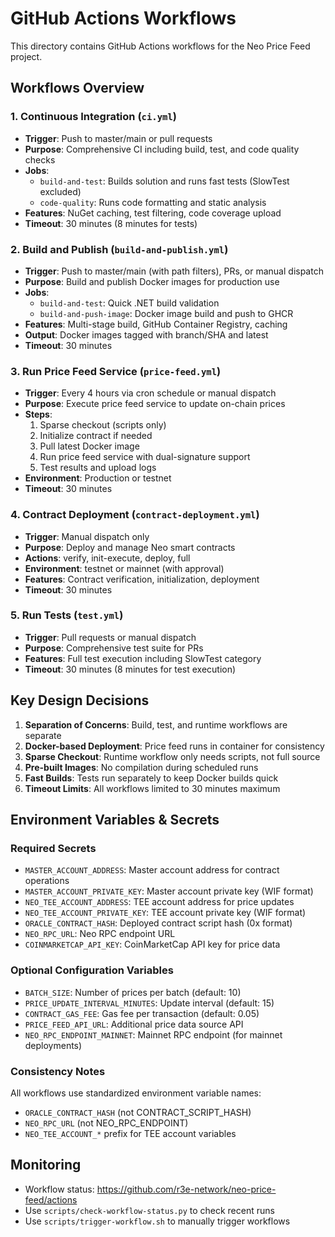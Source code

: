 # GitHub Actions Workflows

This directory contains GitHub Actions workflows for the Neo Price Feed project.

## Workflows Overview

### 1. Continuous Integration (`ci.yml`)
- **Trigger**: Push to master/main or pull requests
- **Purpose**: Comprehensive CI including build, test, and code quality checks
- **Jobs**:
  - `build-and-test`: Builds solution and runs fast tests (SlowTest excluded)
  - `code-quality`: Runs code formatting and static analysis
- **Features**: NuGet caching, test filtering, code coverage upload
- **Timeout**: 30 minutes (8 minutes for tests)

### 2. Build and Publish (`build-and-publish.yml`)
- **Trigger**: Push to master/main (with path filters), PRs, or manual dispatch
- **Purpose**: Build and publish Docker images for production use
- **Jobs**:
  - `build-and-test`: Quick .NET build validation
  - `build-and-push-image`: Docker image build and push to GHCR
- **Features**: Multi-stage build, GitHub Container Registry, caching
- **Output**: Docker images tagged with branch/SHA and latest
- **Timeout**: 30 minutes

### 3. Run Price Feed Service (`price-feed.yml`)
- **Trigger**: Every 4 hours via cron schedule or manual dispatch
- **Purpose**: Execute price feed service to update on-chain prices
- **Steps**:
  1. Sparse checkout (scripts only)
  2. Initialize contract if needed
  3. Pull latest Docker image
  4. Run price feed service with dual-signature support
  5. Test results and upload logs
- **Environment**: Production or testnet
- **Timeout**: 30 minutes

### 4. Contract Deployment (`contract-deployment.yml`)
- **Trigger**: Manual dispatch only
- **Purpose**: Deploy and manage Neo smart contracts
- **Actions**: verify, init-execute, deploy, full
- **Environment**: testnet or mainnet (with approval)
- **Features**: Contract verification, initialization, deployment
- **Timeout**: 30 minutes

### 5. Run Tests (`test.yml`)
- **Trigger**: Pull requests or manual dispatch
- **Purpose**: Comprehensive test suite for PRs
- **Features**: Full test execution including SlowTest category
- **Timeout**: 30 minutes (8 minutes for test execution)

## Key Design Decisions

1. **Separation of Concerns**: Build, test, and runtime workflows are separate
2. **Docker-based Deployment**: Price feed runs in container for consistency
3. **Sparse Checkout**: Runtime workflow only needs scripts, not full source
4. **Pre-built Images**: No compilation during scheduled runs
5. **Fast Builds**: Tests run separately to keep Docker builds quick
6. **Timeout Limits**: All workflows limited to 30 minutes maximum

## Environment Variables & Secrets

### Required Secrets
- `MASTER_ACCOUNT_ADDRESS`: Master account address for contract operations
- `MASTER_ACCOUNT_PRIVATE_KEY`: Master account private key (WIF format)
- `NEO_TEE_ACCOUNT_ADDRESS`: TEE account address for price updates
- `NEO_TEE_ACCOUNT_PRIVATE_KEY`: TEE account private key (WIF format)
- `ORACLE_CONTRACT_HASH`: Deployed contract script hash (0x format)
- `NEO_RPC_URL`: Neo RPC endpoint URL
- `COINMARKETCAP_API_KEY`: CoinMarketCap API key for price data

### Optional Configuration Variables
- `BATCH_SIZE`: Number of prices per batch (default: 10)
- `PRICE_UPDATE_INTERVAL_MINUTES`: Update interval (default: 15)
- `CONTRACT_GAS_FEE`: Gas fee per transaction (default: 0.05)
- `PRICE_FEED_API_URL`: Additional price data source API
- `NEO_RPC_ENDPOINT_MAINNET`: Mainnet RPC endpoint (for mainnet deployments)

### Consistency Notes
All workflows use standardized environment variable names:
- `ORACLE_CONTRACT_HASH` (not CONTRACT_SCRIPT_HASH)
- `NEO_RPC_URL` (not NEO_RPC_ENDPOINT)
- `NEO_TEE_ACCOUNT_*` prefix for TEE account variables

## Monitoring

- Workflow status: https://github.com/r3e-network/neo-price-feed/actions
- Use `scripts/check-workflow-status.py` to check recent runs
- Use `scripts/trigger-workflow.sh` to manually trigger workflows